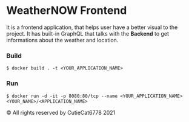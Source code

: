 # WeatherNOW Frontend

It is a frontend application, that helps user have a better visual to the project. It has built-in GraphQL that talks with the **Backend** to get informations about the weather and location.

### Build
```
$ docker build . -t <YOUR_APPLICATION_NAME>
```

### Run 
```
$ docker run -d -it -p 8080:80/tcp --name <YOUR_APPLICATION_NAME> <YOUR_NAME>/<APPLICATION_NAME>
```

© All rights reserved by CutieCat6778 2021